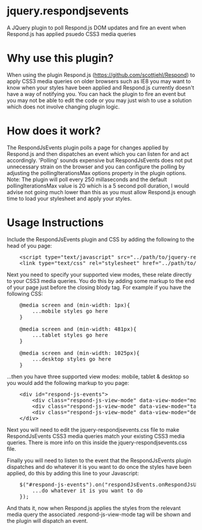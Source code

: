 # jquery.respondjsevents
A JQuery plugin to poll Respond.js DOM updates and fire an event when Respond.js has applied psuedo CSS3 media queries

Why use this plugin?
======

When using the plugin Respond.js (https://github.com/scottjehl/Respond) to apply CSS3 media queries on older browsers such as IE8 you may want to know when your styles have been applied and Respond.js currently doesn't have a way of notifying you. You can hack the plugin to fire an event but you may not be able to edit the code or you may just wish to use a solution which does not involve changing plugin logic.

How does it work?
======

The RespondJsEvents plugin polls a page for changes applied by Respond.js and then dispatches an event which you can listen for and act accordingly. 'Polling' sounds expensive but RespondJsEvents does not put unnecessary strain on the browser and you can configure the polling by adjusting the pollingIterationsMax options property in the plugin options. Note: The plugin will poll every 250 millaseconds and the default pollingIterationsMax value is 20 which is a 5 second poll duration, I would advise not going much lower than this as you must allow Respond.js enough time to load your stylesheet and apply your styles. 

Usage Instructions
======

Include the RespondJsEvents plugin and CSS by adding the following to the head of you page:

<pre>
    &lt;script type="text/javascript" src="../path/to/jquery-respondjsevents.js"&gt;
    &lt;link type="text/css" rel="stylesheet" href="../path/to/jquery-respondjsevents.css"&gt;
</pre>

Next you need to specify your supported view modes, these relate directly to your CSS3 media queries. You do this by adding some markup to the end of your page just before the closing blody tag. For example if you have the following CSS:

<pre>
    @media screen and (min-width: 1px){
        ...mobile styles go here
    }
    
    @media screen and (min-width: 481px){
        ...tablet styles go here
    }
    
    @media screen and (min-width: 1025px){
        ...desktop styles go here
    }
</pre>

...then you have three supported view modes: mobile, tablet & desktop so you would add the following markup to you page:

<pre>
    &lt;div id="respond-js-events"&gt;
        &lt;div class="respond-js-view-mode" data-view-mode="mobile"&gt;&lt;/div&gt;
        &lt;div class="respond-js-view-mode" data-view-mode="tablet"&gt;&lt;/div&gt;
        &lt;div class="respond-js-view-mode" data-view-mode="desktop"&gt;&lt;/div&gt;
    &lt;/div>
</pre>

Next you will need to edit the jquery-respondjsevents.css file to make RespondJsEvents CSS3 media queries match your existing CSS3 media queries. There is more info on this inside the jquery-respondjsevents.css file.

Finally you will need to listen to the event that the RespondJsEvents plugin dispatches and do whatever it is you want to do once the styles have been applied, do this by adding this line to your Javascript:

<pre>
    $("#respond-js-events").on("respondJsEvents.onRespondJsUpdateComplete", function() {
        ...do whatever it is you want to do
    });
</pre>

And thats it, now when Respond.js applies the styles from the relevant media query the associated .respond-js-view-mode tag will be shown and the plugin will dispatch an event. 
